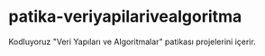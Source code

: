 # patika-veriyapilarivealgoritma
Kodluyoruz "Veri Yapıları ve Algoritmalar" patikası projelerini içerir.

